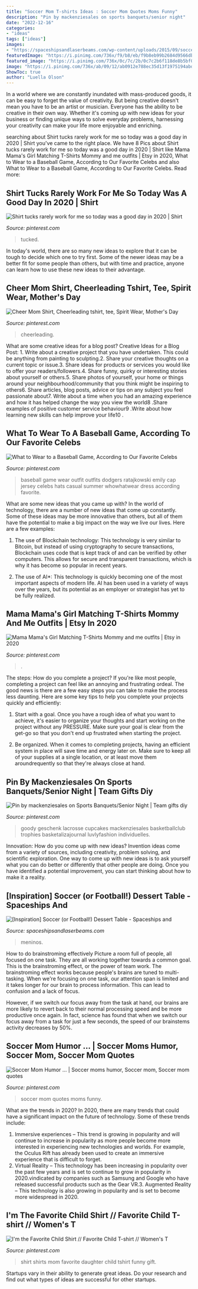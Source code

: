 ```yaml
---
title: "Soccer Mom T-shirts Ideas : Soccer Mom Quotes Moms Funny"
description: "Pin by mackenziesales on sports banquets/senior night"
date: "2022-12-16"
categories:
- "ideas"
tags: ["ideas"]
images:
- "https://spaceshipsandlaserbeams.com/wp-content/uploads/2015/09/soccer_football_dessert_table_favor_bags.jpg"
featuredImage: "https://i.pinimg.com/736x/f9/b8/eb/f9b8eb99b2684d9566dbbcfecce4053c.jpg"
featured_image: "https://i.pinimg.com/736x/0c/7c/2b/0c7c2b6f118de8b5bf01522da736a6ff.jpg"
image: "https://i.pinimg.com/736x/ab/09/12/ab0912e788ec35d13f1975194abd5dba.jpg"
ShowToc: true
author: "Luella Olson"
---
```



In a world where we are constantly inundated with mass-produced goods, it can be easy to forget the value of creativity. But being creative doesn't mean you have to be an artist or musician. Everyone has the ability to be creative in their own way. Whether it's coming up with new ideas for your business or finding unique ways to solve everyday problems, harnessing your creativity can make your life more enjoyable and enriching.

	

		
searching about Shirt tucks rarely work for me so today was a good day in 2020 | Shirt you've came to the right place. We have 8 Pics about Shirt tucks rarely work for me so today was a good day in 2020 | Shirt like Mama Mama&#039;s Girl Matching T-Shirts Mommy and me outfits | Etsy in 2020, What to Wear to a Baseball Game, According to Our Favorite Celebs and also What to Wear to a Baseball Game, According to Our Favorite Celebs. Read more:
		
    
## Shirt Tucks Rarely Work For Me So Today Was A Good Day In 2020 | Shirt

<img loading=lazy src="https://i.pinimg.com/736x/77/f6/d3/77f6d3bc95b1f3353dc1ed31df6b985b.jpg" onerror="this.onerror=null;this.src='https://tse2.mm.bing.net/th?id=OIP.gZSJ2K-JGAnj1yPMD1cYCAHaKa&amp;pid=15.1';" alt="Shirt tucks rarely work for me so today was a good day in 2020 | Shirt">

_Source: pinterest.com_

>tucked. 

	

In today's world, there are so many new ideas to explore that it can be tough to decide which one to try first. Some of the newer ideas may be a better fit for some people than others, but with time and practice, anyone can learn how to use these new ideas to their advantage.

    
## Cheer Mom Shirt, Cheerleading Tshirt, Tee, Spirit Wear, Mother&#039;s Day

<img loading=lazy src="https://i.pinimg.com/736x/f9/b8/eb/f9b8eb99b2684d9566dbbcfecce4053c.jpg" onerror="this.onerror=null;this.src='https://tse2.mm.bing.net/th?id=OIP.Yu_WHBOvsgkpQs_nZxdtXQHaH4&amp;pid=15.1';" alt="Cheer Mom Shirt, Cheerleading tshirt, tee, Spirit Wear, Mother&#039;s Day">

_Source: pinterest.com_

>cheerleading. 

	

What are some creative ideas for a blog post?
Creative Ideas for a Blog Post: 1. Write about a creative project that you have undertaken. This could be anything from painting to sculpting.2. Share your creative thoughts on a current topic or issue.3. Share ideas for products or services you would like to offer your readers/followers.4. Share funny, quirky or interesting stories about yourself or others.5. Share photos of yourself, your home or things around your neighbourhood/community that you think might be inspiring to others6. Share articles, blog posts, advice or tips on any subject you feel passionate about7. Write about a time when you had an amazing experience and how it has helped change the way you view the world8 .Share examples of positive customer service behaviour9 .Write about how learning new skills can help improve your life10 .

    
## What To Wear To A Baseball Game, According To Our Favorite Celebs

<img loading=lazy src="https://i.pinimg.com/736x/0c/7c/2b/0c7c2b6f118de8b5bf01522da736a6ff.jpg" onerror="this.onerror=null;this.src='https://tse1.mm.bing.net/th?id=OIP.93aq8DmX5rsgUKTQmGxm5AHaKR&amp;pid=15.1';" alt="What to Wear to a Baseball Game, According to Our Favorite Celebs">

_Source: pinterest.com_

>baseball game wear outfit outfits dodgers ratajkowski emily cap jersey celebs hats casual summer whowhatwear dress according favorite. 

	

What are some new ideas that you came up with?
In the world of technology, there are a number of new ideas that come up constantly. Some of these ideas may be more innovative than others, but all of them have the potential to make a big impact on the way we live our lives. Here are a few examples:
1. The use of Blockchain technology: This technology is very similar to Bitcoin, but instead of using cryptography to secure transactions, Blockchain uses code that is kept track of and can be verified by other computers. This allows for secure and transparent transactions, which is why it has become so popular in recent years.

2. The use of AI*: This technology is quickly becoming one of the most important aspects of modern life. AI has been used in a variety of ways over the years, but its potential as an employer or strategist has yet to be fully realized.

    
## Mama Mama&#039;s Girl Matching T-Shirts Mommy And Me Outfits | Etsy In 2020

<img loading=lazy src="https://i.pinimg.com/originals/29/81/78/298178709670e04908a5170f78506bdf.jpg" onerror="this.onerror=null;this.src='https://tse4.mm.bing.net/th?id=OIP.44bHvMjil5EQ6Z0ls7uulQHaFj&amp;pid=15.1';" alt="Mama Mama&#039;s Girl Matching T-Shirts Mommy and me outfits | Etsy in 2020">

_Source: pinterest.com_

>. 

	

The steps: How do you complete a project?
If you're like most people, completing a project can feel like an annoying and frustrating ordeal. The good news is there are a few easy steps you can take to make the process less daunting. Here are some key tips to help you complete your projects quickly and efficiently:
1. Start with a goal. Once you have a rough idea of what you want to achieve, it's easier to organize your thoughts and start working on the project without any PRESSURE. Make sure your goal is clear from the get-go so that you don't end up frustrated when starting the project.

2. Be organized. When it comes to completing projects, having an efficient system in place will save time and energy later on. Make sure to keep all of your supplies at a single location, or at least move them aroundrequently so that they're always close at hand.

    
## Pin By Mackenziesales On Sports Banquets/Senior Night | Team Gifts Diy

<img loading=lazy src="https://i.pinimg.com/736x/ab/09/12/ab0912e788ec35d13f1975194abd5dba.jpg" onerror="this.onerror=null;this.src='https://tse2.mm.bing.net/th?id=OIP.FBGWHVdtk5EJjOmDeiI8dQHaJ3&amp;pid=15.1';" alt="Pin by mackenziesales on Sports Banquets/Senior Night | Team gifts diy">

_Source: pinterest.com_

>goody geschenk lacrosse cupcakes mackenziesales basketballclub trophies basketalizajournal luvlyfashion individuelles. 

	

Innovation: How do you come up with new ideas?
Invention ideas come from a variety of sources, including creativity, problem solving, and scientific exploration. One way to come up with new ideas is to ask yourself what you can do better or differently that other people are doing. Once you have identified a potential improvement, you can start thinking about how to make it a reality.

    
## [Inspiration] Soccer (or Football!) Dessert Table - Spaceships And

<img loading=lazy src="https://spaceshipsandlaserbeams.com/wp-content/uploads/2015/09/soccer_football_dessert_table_favor_bags.jpg" onerror="this.onerror=null;this.src='https://tse3.mm.bing.net/th?id=OIP.HMB_mFYna0c4aCiIxYTMbwHaGx&amp;pid=15.1';" alt="[Inspiration] Soccer (or Football!) Dessert Table - Spaceships and">

_Source: spaceshipsandlaserbeams.com_

>meninos. 

	

How to do brainstroming effectively
Picture a room full of people, all focused on one task. They are all working together towards a common goal. This is the brainstroming effect, or the power of team work.
The brainstroming effect works because people's brains are tuned to multi-tasking. When we're focusing on one task, our attention span is limited and it takes longer for our brain to process information. This can lead to confusion and a lack of focus.

However, if we switch our focus away from the task at hand, our brains are more likely to revert back to their normal processing speed and be more productive once again. In fact, science has found that when we switch our focus away from a task for just a few seconds, the speed of our brainstems activity decreases by 50%.

    
## Soccer Mom Humor … | Soccer Moms Humor, Soccer Mom, Soccer Mom Quotes

<img loading=lazy src="https://i.pinimg.com/originals/ea/99/b0/ea99b07dd64feb056a7c7d9cb58f3554.jpg" onerror="this.onerror=null;this.src='https://tse2.mm.bing.net/th?id=OIP.VJhc4rOqZ14QVXPNzlLSCAHaNJ&amp;pid=15.1';" alt="Soccer Mom Humor … | Soccer moms humor, Soccer mom, Soccer mom quotes">

_Source: pinterest.com_

>soccer mom quotes moms funny. 

	

What are the trends in 2020?
In 2020, there are many trends that could have a significant impact on the future of technology. Some of these trends include:
1. Immersive experiences – This trend is growing in popularity and will continue to increase in popularity as more people become more interested in experiencing new technologies and worlds. For example, the Oculus Rift has already been used to create an immersive experience that is difficult to forget.
2. Virtual Reality – This technology has been increasing in popularity over the past few years and is set to continue to grow in popularity in 2020.vindicated by companies such as Samsung and Google who have released successful products such as the Gear VR.3. Augmented Reality – This technology is also growing in popularity and is set to become more widespread in 2020.

    
## I&#039;m The Favorite Child Shirt // Favorite Child T-shirt // Women&#039;s T

<img loading=lazy src="https://i.pinimg.com/736x/bb/fa/b3/bbfab3c23c2f0b3352c2beec41d250b0.jpg" onerror="this.onerror=null;this.src='https://tse4.mm.bing.net/th?id=OIP.5n6L1AwtyFg5h74LGUax-QHaHa&amp;pid=15.1';" alt="I&#039;m the Favorite Child Shirt // Favorite Child T-shirt // Women&#039;s T">

_Source: pinterest.com_

>shirt shirts mom favorite daughter child tshirt funny gift. 

	

Startups vary in their ability to generate great ideas. Do your research and find out what types of ideas are successful for other startups.

